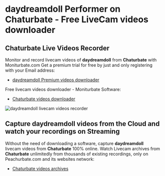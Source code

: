 # daydreamdoll Performer on Chaturbate - Free LiveCam videos downloader

## Chaturbate Live Videos Recorder

Monitor and record livecam videos of **daydreamdoll** from **Chaturbate** with Moniturbate.com
Get a premium trial for free by just and only registering with your Email address:
* [daydreamdoll Premium videos downloader](https://moniturbate.com/request-demo-licence-key.html)

Free livecam videos downloader - Moniturbate Software:
* [Chaturbate videos downloader](https://moniturbate.com/moniturbate-download-software.html)

![daydreamdoll livecam videos recorder](https://peachurnet.com/templates/moniturbate-software.png)


## Capture daydreamdoll videos from the Cloud and watch your recordings on Streaming

Without the need of downloading a software, capture **daydreamdoll** livecam videos from **Chaturbate** 100% online.
Watch Livecam archives from **Chaturbate** unlimitedly from thousands of existing recordings, only on Peachurbate.com and its websites network:
* [Chaturbate videos archives](https://peachurnet.com/)
